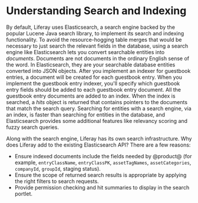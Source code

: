 # Understanding Search and Indexing

By default, Liferay uses Elasticsearch, a search engine backed by the popular
Lucene Java search library, to implement its search and indexing functionality.
To avoid the resource-hogging table merges that would be necessary to just
search the relevant fields in the database, using a search engine like
Elasticsearch lets you convert searchable entities into *documents*. Documents
are not documents in the ordinary English sense of the word. In Elasticsearch,
they are your searchable database entities converted into JSON objects. After
you implement an indexer for guestbook entries, a document will be created for
each guestbook entry. When you implement the guestbook entry indexer, you'll
specify which guestbook entry fields should be added to each guestbook entry
document. All the guestbook entry documents are added to an index. When the
index is searched, a *hits* object is returned that contains pointers to the
documents that match the search query. Searching for entities with a search
engine, via an index, is faster than searching for entities in the database, and
Elasticsearch provides some additional features like relevancy scoring and fuzzy
search queries. 

Along with the search engine, Liferay has its own search infrastructure. Why
does Liferay add to the existing Elasticsearch API? There are a few reasons:

- Ensure indexed documents include the fields needed by @product@
    (for example, `entryClassName`, `entryClassPK`, `assetTagNames`, `assetCategories`,
    `companyId`, `groupId`, staging status).
- Ensure the scope of returned search results is appropriate by applying the
  right filters to search requests.
- Provide permission checking and hit summaries to display in the search portlet.
